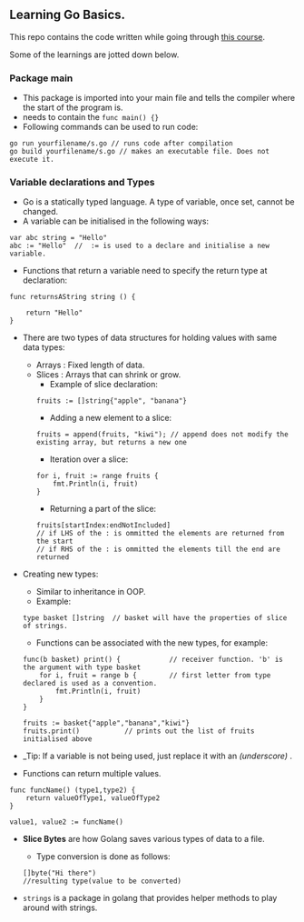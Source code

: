 ## Learning Go Basics.

This repo contains the code written while going through [this course](https://www.udemy.com/course/go-the-complete-developers-guide/).

Some of the learnings are jotted down below.

### Package main

- This package is imported into your main file and tells the compiler where the start of the program is.
- needs to contain the `func main() {}`
- Following commands can be used to run code:
```
go run yourfilename/s.go // runs code after compilation
go build yourfilename/s.go // makes an executable file. Does not execute it.
```


### Variable declarations and Types

- Go is a statically typed language. A type of variable, once set, cannot be changed.
- A variable can be initialised in the following ways:
```
var abc string = "Hello"
abc := "Hello"  //  := is used to a declare and initialise a new variable.
```

- Functions that return a variable need to specify the return type at declaration:
```
func returnsAString string () {

    return "Hello"
}
```

- There are two types of data structures for holding values with same data types:
    - Arrays : Fixed length of data.
    - Slices : Arrays that can shrink or grow.
        * Example of slice declaration:
        ```
        fruits := []string{"apple", "banana"}
        ```
        * Adding a new element to a slice:
        ```
        fruits = append(fruits, "kiwi"); // append does not modify the existing array, but returns a new one
        ```
        * Iteration over a slice:
        ```
        for i, fruit := range fruits {
            fmt.Println(i, fruit)
        }
        ```
        * Returning a part of the slice:
        ```
        fruits[startIndex:endNotIncluded]
        // if LHS of the : is ommitted the elements are returned from the start
        // if RHS of the : is ommitted the elements till the end are returned
        ```

- Creating new types:
    - Similar to inheritance in OOP.
    - Example: 
    ```
    type basket []string  // basket will have the properties of slice of strings.
    ```
    - Functions can be associated with the new types, for example:
    ```
    func(b basket) print() {            // receiver function. 'b' is the argument with type basket
        for i, fruit = range b {        // first letter from type declared is used as a convention.
            fmt.Println(i, fruit)
        }
    }

    fruits := basket{"apple","banana","kiwi"}
    fruits.print()           // prints out the list of fruits initialised above
    ```

- _Tip: If a variable is not being used, just replace it with an  _(underscore)_ .

- Functions can return multiple values.
```
func funcName() (type1,type2) {
    return valueOfType1, valueOfType2
}

value1, value2 := funcName()
```

- **Slice Bytes** are how Golang saves various types of data to a file.
    - Type conversion is done as follows:
    ```
    []byte("Hi there")
    //resulting type(value to be converted)
    ```

- `strings` is a package in golang that provides helper methods to play around with strings.